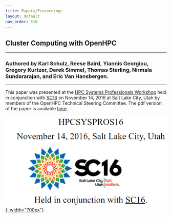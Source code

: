 ```yaml
---
title: Papers/Proceedings
layout: default
nav_order: 510
---
```


## Cluster Computing with OpenHPC

---
### Authored by Karl Schulz, Reese Baird, Yiannis Georgiou, Gregory Kurtzer, Derek Simmel, Thomas Sterling, Nirmala Sundararajan, and Eric Van Hansbergen. 
---

This paper was presented at the [HPC Systems Professionals
Workshop](http://hpcsyspros.lsu.edu/2016/) held in conjunction with
[SC16](http://sc16.supercomputing.org/) on November 14, 2016 at Salt Lake City,
Utah by members of the OpenHPC Technical Steering Committee. The pdf version of
the paper is available
[here](https://github.com/openhpc/ohpc/files/619162/HPCSYSPROS16_OpenHPC.pdf).

[![HPCSYSPROS16](../images/HPCSYSPROS16.png){: width="700px"}](https://github.com/openhpc/ohpc/files/619162/HPCSYSPROS16_OpenHPC.pdf)
